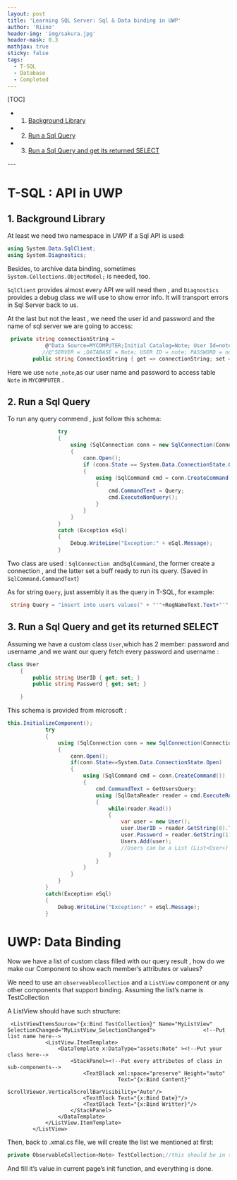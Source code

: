```yaml
---
layout: post
title: 'Learning SQL Server: Sql & Data binding in UWP'
author: 'Riino'
header-img: 'img/sakura.jpg'
header-mask: 0.3
mathjax: true
sticky: false
tags:
  - T-SQL
  - Database
  - Completed
---
```


[TOC]

<!-- vscode-markdown-toc -->

- 1. [Background Library](#BackgroundLibrary)
- 2. [Run a Sql Query](#RunaSqlQuery)
- 3. [Run a Sql Query and get its returned SELECT](#RunaSqlQueryandgetitsreturnedSELECT)

<!-- vscode-markdown-toc-config
	numbering=true
	autoSave=true
	/vscode-markdown-toc-config -->
<!-- /vscode-markdown-toc -->---

# T-SQL : API in UWP

## 1. <a name='BackgroundLibrary'></a>Background Library

At least we need two namespace in UWP if a Sql API is used:

```c#
using System.Data.SqlClient;
using System.Diagnostics;
```

Besides, to archive data binding, sometimes `System.Collections.ObjectModel;` is needed, too.

`SqlClient` provides almost every API we will need then , and `Diagnostics` provides a debug class we will use to show error info. It will transport errors in Sql Server back to us.

At the last but not the least , we need the user id and password and the name of sql server we are going to access:

```c#
 private string connectionString =
            @"Data Source=MYCOMPUTER;Initial Catalog=Note; User Id=note; Password=note";
           //@"SERVER = ;DATABASE = Note; USER ID = note; PASSWORD = note";
        public string ConnectionString { get => connectionString; set => connectionString = value; }
```

Here we use `note` ,`note`,as our user name and password to access table `Note` in `MYCOMPUTER` .

## 2. <a name='RunaSqlQuery'></a>Run a Sql Query

To run any query commend , just follow this schema:

```c#
                try
                {
                    using (SqlConnection conn = new SqlConnection(ConnectionString))
                    {
                        conn.Open();
                        if (conn.State == System.Data.ConnectionState.Open)
                        {
                            using (SqlCommand cmd = conn.CreateCommand())
                            {
                                cmd.CommandText = Query;
                                cmd.ExecuteNonQuery();
                            }
                        }
                    }
                }
                catch (Exception eSql)
                {
                    Debug.WriteLine("Exception:" + eSql.Message);
                }
```

Two class are used : `SqlConnection `and`SqlCommand`, the former create a connection , and the latter set a buff ready to run its query. (Saved in `SqlCommand.CommandText`)

As for string `Query`, just assembly it as the query in T-SQL, for example:

```C#
 string Query = "insert into users values(" + "'"+RegNameText.Text+"'" + "," + "'"+ RegPassword.Password+"'" + ")";
```

## 3. <a name='RunaSqlQueryandgetitsreturnedSELECT'></a>Run a Sql Query and get its returned SELECT

Assuming we have a custom class `User`,which has 2 member: password and username ,and we want our query fetch every password and username :

```c#
class User
    {
        public string UserID { get; set; }
        public string Password { get; set; }

    }
```

This schema is provided from microsoft :

```C#
this.InitializeComponent();
            try
            {
                using (SqlConnection conn = new SqlConnection(ConnectionString))
                {
                    conn.Open();
                    if(conn.State==System.Data.ConnectionState.Open)
                    {
                        using (SqlCommand cmd = conn.CreateCommand())
                        {
                            cmd.CommandText = GetUsersQuery;
                            using (SqlDataReader reader = cmd.ExecuteReader())
                            {
                                while(reader.Read())
                                {
                                    var user = new User();
                                    user.UserID = reader.GetString(0).TrimEnd();
                                    user.Password = reader.GetString(1).TrimEnd();
                                    Users.Add(user);
                                    //Users can be a List (List<User>) ,or an observeablecollection typ.
                                }
                            }
                        }
                    }
                }
            }
            catch(Exception eSql)
            {
                Debug.WriteLine("Exception:" + eSql.Message);
            }
```

# UWP: Data Binding

Now we have a list of custom class filled with our query result , how do we make our Component to show each member’s attributes or values?

We need to use an `observeablecollection` and a `ListView` component or any other components that support binding. Assuming the list’s name is TestCollection

A ListView should have such structure:

```xaml
 <ListViewItemsSource="{x:Bind TestCollection}" Name="MyListView" SelectionChanged="MyListView_SelectionChanged">               <!--Put list name here-->
            <ListView.ItemTemplate>
                <DataTemplate x:DataType="assets:Note" ><!--Put your class here-->
                    <StackPanel><!--Put every attributes of class in sub-components-->
                        <TextBlock xml:space="preserve" Height="auto"
                                   Text="{x:Bind Content}"
                                   ScrollViewer.VerticalScrollBarVisibility="Auto"/>
                        <TextBlock Text="{x:Bind Date}"/>
                        <TextBlock Text="{x:Bind Writter}"/>
                    </StackPanel>
                </DataTemplate>
            </ListView.ItemTemplate>
        </ListView>
```

Then, back to .xmal.cs file, we will create the list we mentioned at first:

```c#
private ObservableCollection<Note> TestCollection;//this should be in the Page class
```

And fill it’s value in current page’s init function, and everything is done.
